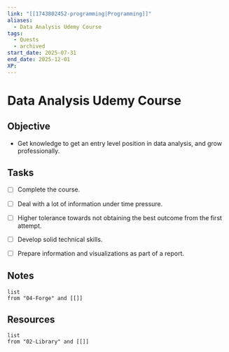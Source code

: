 ```yaml
---
link: "[[1743802452-programming|Programming]]"
aliases:
  - Data Analysis Udemy Course
tags:
  - Quests
  - archived
start_date: 2025-07-31
end_date: 2025-12-01
XP:
---
```

# Data Analysis Udemy Course
## Objective
- Get knowledge to get an entry level position in data analysis, and grow professionally.

## Tasks
- [ ] Complete the course.
- [ ] Deal with a lot of information under time pressure.
- [ ] Higher tolerance towards not obtaining the best outcome from the first attempt.
- [ ] Develop solid technical skills.
- [ ] Prepare information and visualizations as part of a report.


## Notes
```dataview
list
from "04-Forge" and [[]]
```

## Resources
```dataview
list
from "02-Library" and [[]]
```
